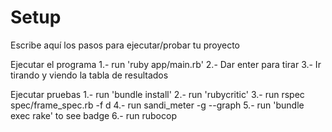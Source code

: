 # Setup

Escribe aquí los pasos para ejecutar/probar tu proyecto

Ejecutar el programa
1.- run 'ruby app/main.rb'
2.- Dar enter para tirar
3.- Ir tirando y viendo la tabla de resultados


Ejecutar pruebas
1.- run 'bundle install'
2.- run 'rubycritic'
3.- run rspec spec/frame_spec.rb -f d
4.- run sandi_meter -g --graph
5.- run 'bundle exec rake' to see badge
6.- run rubocop
